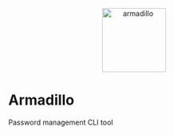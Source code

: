 <div align="center">
<img src="https://github.com/yudaishimanaka/Armadillo/images/armadillo.png" alt="armadillo" width="128" height="128">
</div>

# Armadillo
Password management CLI tool
